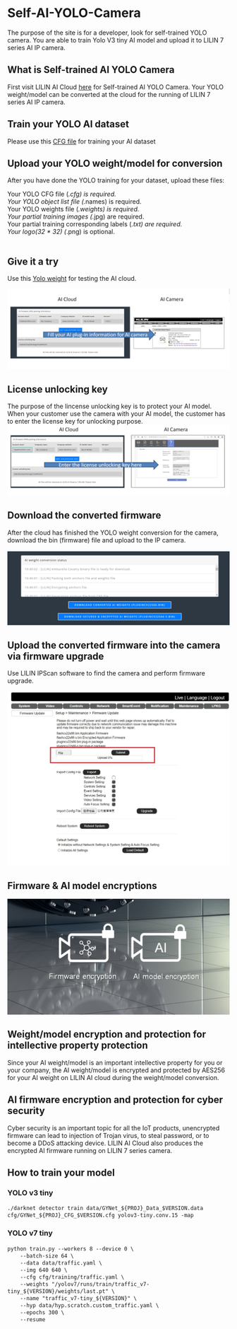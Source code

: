# Self-AI-YOLO-Camera

The purpose of the site is for a developer, look for self-trained YOLO camera.  You are able to train Yolo V3 tiny AI model and upload it to LILIN 7 series AI IP camera.

## What is Self-trained AI YOLO Camera
First visit LILIN AI Cloud [here](https://ai.meritlilin.com.tw/) for Self-trained AI YOLO Camera.  Your YOLO weight/model can be converted at the cloud for the running of LILIN 7 series AI IP camera.

## Train your YOLO AI dataset
Please use this [CFG file](https://github.com/LILINOpenGitHub/Self-AI-YOLO-Camera/blob/main/Yolo%20V3%20tiny%20model/GYNet_Traffic_Tiny_CFG_1.0.6.cfg) for training your AI dataset

## Upload your YOLO weight/model for conversion
After you have done the YOLO training for your dataset, upload these files:

Your YOLO CFG file (*.cfg) is required. <BR>
Your YOLO object list file (*.names) is required. <BR>
Your YOLO weights file (*.weights) is required. <BR>
Your partial training images (*.jpg) are required. <BR>
Your partial training corresponding labels (*.txt) are required. <BR>
Your logo(32 * 32) (*.png) is optional. <BR>
<BR>
  
## Give it a try
Use this [Yolo weight](https://www.dropbox.com/sh/ono4g4yfbdje48n/AACV56MMq7jEgcl7fv0W726Oa?dl=0) for testing the AI cloud.
  
![image](https://github.com/LILINOpenGitHub/Self-AI-YOLO-Camera/blob/main/images/conversion.jpg)

## License unlocking key
The purpose of the lincense unlocking key is to protect your AI model.  When your customer use the camera with your AI model, the customer has to enter the license key for unlocking purpose.
![image](https://github.com/LILINOpenGitHub/Self-AI-YOLO-Camera/blob/main/images/license1.jpg)
## Download the converted firmware
After the cloud has finished the YOLO weight conversion for the camera, download the bin (firmware) file and upload to the IP camera.
<BR>
<BR>
![image](https://github.com/LILINOpenGitHub/Self-AI-YOLO-Camera/blob/main/images/pic04.jpg)
## Upload the converted firmware into the camera via firmware upgrade
Use LILIN IPScan software to find the camera and perform firmware upgrade.
<BR>
<BR>
![image](https://github.com/LILINOpenGitHub/Self-AI-YOLO-Camera/blob/main/images/pic03.jpg)
## Firmware & AI model encryptions
![image](https://github.com/LILINOpenGitHub/Self-AI-YOLO-Camera/blob/main/images/pic10en.jpg)
  
## Weight/model encryption and protection for intellective property protection
Since your AI weight/model is an important intellective property for you or your company, the AI weight/model is encrypted and protected by AES256 for your AI weight on LILIN AI cloud during the weight/model conversion.
  
## AI firmware encryption and protection for cyber security
Cyber security is an important topic for all the IoT products, unencrypted firmware can lead to injection of Trojan virus, to steal password, or to become a DDoS attacking device.  LILIN AI Cloud also produces the encrypted AI firmware running on LILIN 7 series camera. 

## How to train your model
### YOLO v3 tiny
```
./darknet detector train data/GYNet_${PROJ}_Data_$VERSION.data cfg/GYNet_${PROJ}_CFG_$VERSION.cfg yolov3-tiny.conv.15 -map
```

### YOLO v7 tiny
```
python train.py --workers 8 --device 0 \
    --batch-size 64 \
    --data data/traffic.yaml \
    --img 640 640 \
    --cfg cfg/training/traffic.yaml \
    --weights "/yolov7/runs/train/traffic_v7-tiny_${VERSION}/weights/last.pt" \
    --name "traffic_v7-tiny_${VERSION}" \
    --hyp data/hyp.scratch.custom_traffic.yaml \
    --epochs 300 \
    --resume
```


